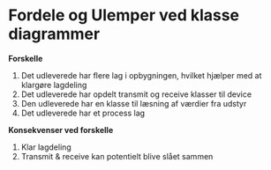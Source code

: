 # **Fordele og Ulemper ved klasse diagrammer**

**Forskelle**

1. Det udleverede har flere lag i opbygningen, hvilket hjælper med at 
   klargøre lagdeling
2. Det udleverede har opdelt transmit og receive klasser til device
3. Den udleverede har en klasse til læsning af værdier fra udstyr
4. Det udleverede har et process lag

**Konsekvenser ved forskelle**
1. Klar lagdeling
2. Transmit & receive kan potentielt blive slået sammen

